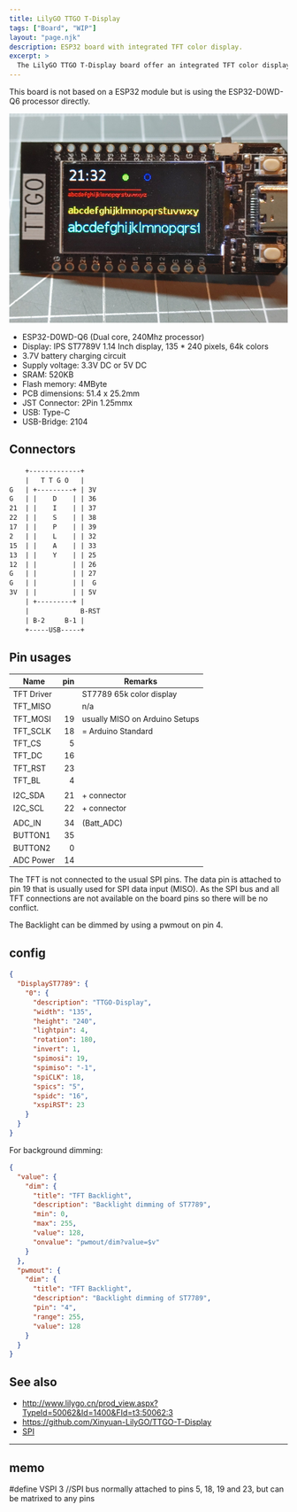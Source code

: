 ```yaml
---
title: LilyGO TTGO T-Display
tags: ["Board", "WIP"]
layout: "page.njk"
description: ESP32 board with integrated TFT color display.
excerpt: >
  The LilyGO TTGO T-Display board offer an integrated TFT color display and a USB-C type connector.
---
```


This board is not based on a ESP32 module but is using the ESP32-D0WD-Q6 processor directly.

![TTGO T-Display](/boards/esp32/ttgo-t-display.jpg)

* ESP32-D0WD-Q6 (Dual core, 240Mhz  processor)
* Display: IPS ST7789V 1.14 Inch display, 135 * 240 pixels, 64k colors
* 3.7V battery charging circuit
* Supply voltage: 3.3V DC or 5V DC
* SRAM: 520KB
* Flash memory: 4MByte
* PCB dimensions: 51.4 x 25.2mm
* JST Connector: 2Pin 1.25mmx
* USB: Type-C
* USB-Bridge: 2104


## Connectors

``` txt
    +-------------+
    |   T T G O   |
G   | +---------+ | 3V
G   | |    D    | | 36
21  | |    I    | | 37
22  | |    S    | | 38
17  | |    P    | | 39
2   | |    L    | | 32
15  | |    A    | | 33
13  | |    Y    | | 25
12  | |         | | 26
G   | |         | | 27
G   | |         | |  G
3V  | |         | | 5V
    | +---------+ |
    |             B-RST
    | B-2     B-1 |
    +-----USB-----+
```

## Pin usages

| Name       |  pin | Remarks                        |
| ---------- | ---: | ------------------------------ |
| TFT Driver |      | ST7789 65k color display       |
| TFT_MISO   |      | n/a                            |
| TFT_MOSI   |   19 | usually MISO on Arduino Setups |
| TFT_SCLK   |   18 | = Arduino Standard             |
| TFT_CS     |    5 |                                |
| TFT_DC     |   16 |                                |
| TFT_RST    |   23 |                                |
| TFT_BL     |    4 |                                |
|            |      |                                |
| I2C_SDA    |   21 | + connector                    |
| I2C_SCL    |   22 | + connector                    |
|            |      |                                |
| ADC_IN     |   34 | (Batt_ADC)                     |
| BUTTON1    |   35 |                                |
| BUTTON2    |    0 |                                |
| ADC Power  |   14 |                                |

The TFT is not connected to the usual SPI pins.
The data pin is attached to pin 19 that is usually used for SPI data input (MISO). As the SPI bus and all TFT connections are not available on the board pins so there will be no conflict.

The Backlight can be dimmed by using a pwmout on pin 4.

## config

``` json
{
  "DisplayST7789": {
    "0": {
      "description": "TTGO-Display",
      "width": "135",
      "height": "240",
      "lightpin": 4,
      "rotation": 180,
      "invert": 1,
      "spimosi": 19,
      "spimiso": "-1",
      "spiCLK": 18,
      "spics": "5",
      "spidc": "16",
      "xspiRST": 23
    }
  }
}
```

For background dimming:

``` json
{
  "value": {
    "dim": {
      "title": "TFT Backlight",
      "description": "Backlight dimming of ST7789",
      "min": 0,
      "max": 255,
      "value": 128,
      "onvalue": "pwmout/dim?value=$v"
    }
  },
  "pwmout": {
    "dim": {
      "title": "TFT Backlight",
      "description": "Backlight dimming of ST7789",
      "pin": "4",
      "range": 255,
      "value": 128
    }
  }
}
```


## See also

* <http://www.lilygo.cn/prod_view.aspx?TypeId=50062&Id=1400&FId=t3:50062:3>
* <https://github.com/Xinyuan-LilyGO/TTGO-T-Display>
* [SPI](/dev/spi.md)

--- 

## memo

#define VSPI  3 //SPI bus normally attached to pins 5, 18, 19 and 23, but can be matrixed to any pins
